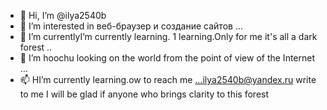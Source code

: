 - 👋 Hi, I’m @ilya2540b
- 👀 I’m interested in веб-браузер и создание сайтов ...
- 🌱 I’m currentlyI’m currently learning. 1 learning.Only for me it's all a dark forest ..
- 💞️ I’m hoochu looking on the world from the point of view of the Internet   ...
- 📫 HI’m currently learning.ow to reach me ...ilya2540b@yandex.ru write to me I will be glad if anyone who brings clarity to this forest

<!---
ilya2540b/ilya2540b is a ✨ special ✨ repository because its `README.md` (this file) appears on your GitHub profile.
You can click the Preview link to take a look at your changes.
--->

